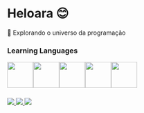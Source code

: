 # Heloara 😊

🔭 Explorando o universo da programação


### Learning Languages
 <div style="display: flex; align-items: center;">
  <img style="margin-right:;" height="60" width="60" src="https://cdn.jsdelivr.net/gh/devicons/devicon@latest/icons/python/python-original.svg" />
  <img height="60" width="60" src="https://cdn.jsdelivr.net/gh/devicons/devicon@latest/icons/c/c-original.svg" />
  <img style="margin-right:;" height="60" width="60" src="https://cdn.jsdelivr.net/gh/devicons/devicon@latest/icons/java/java-original-wordmark.svg" />
  <img style="margin-right:;" height="60" width="60"  src="https://cdn.jsdelivr.net/gh/devicons/devicon@latest/icons/php/php-original.svg" />
  <img style="margin-right:;" height="60" width="60" src="https://cdn.jsdelivr.net/gh/devicons/devicon@latest/icons/postgresql/postgresql-plain-wordmark.svg" />
</div>

###
<div>
  <a href="https://instagram.com/heloara_rangel" target="_blank"> <img src="https://img.shields.io/badge/Instagram-E4405F?style=for-the-badge&logo=instagram&logoColor=white"> </a>
  <a href="mailto:heloararangelteixeira@gmail.com" target="_blank"> <img src="https://img.shields.io/badge/Email-D14836?style=for-the-badge&logo=gmail&logoColor=white"> </a>
 <a href="https://linkedin.com/in/heloara-rangel-teixeira-36363a2b9" target="_blank"> <img src="https://img.shields.io/badge/-LinkedIn-%230077B5?style=for-the-badge&logo=linkedin&logoColor=white" target="_blank"></a> 
</div>



          
          

          

